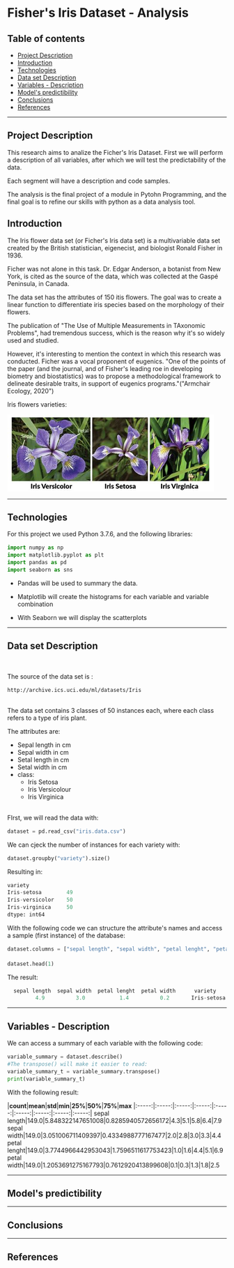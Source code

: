 # Fisher's Iris Dataset - Analysis

## Table of contents
* [Project Description](#Project-Description)
* [Introduction](#Introduction)
* [Technologies](#Technologies)
* [Data set Description](#Dataset-Description)
* [Variables - Description](#Variables-Description)
* [Model's predictibility](#Model's-predictibility)
* [Conclusions](#Conclusions)
* [References](#References)

---

## Project Description
This research aims to analize the Ficher's Iris Dataset. First we will perform a description of all variables, after which we will test the predictability of the data.

Each segment will have a description and code samples.

The analysis is the final project of a module in Pytohn Programming, and the final goal is to refine our skills with python as a data analysis tool.

## Introduction
The Iris flower data set (or Ficher's Iris data set) is a multivariable data set created by the British statistician, eigenecist, and biologist Ronald Fisher in 1936. 

Ficher was not alone in this task. Dr. Edgar Anderson, a botanist from New York, is cited as the source of the data, which was collected at the Gaspé Peninsula, in Canada.

The data set has the attributes of 150 itis flowers. The goal was to create a linear function to differentiate iris species based on the morphology of their flowers.

The publication of "The Use of Multiple Measurements in TAxonomic Problems", had tremendous success, which is the reason why it's so widely used and studied. 

However, it's interesting to mention the context in which this research was conducted. Ficher was a vocal proponent of eugenics. "One of the points of the paper (and the journal, and of Fisher's leading roe in developing biometry and biostatistics) was to propose a methodological framework to delineate desirable traits, in support of eugenics programs."("Armchair Ecology, 2020")

Iris flowers varieties:

![alt Iris flower variety](iris_variety.jpeg)


---

## Technologies
For this project we used Python 3.7.6, and the following libraries:
``` python
import numpy as np
import matplotlib.pyplot as plt
import pandas as pd
import seaborn as sns
```

* Pandas will be used to summary the data.

* Matplotlib will create the histograms for each variable and variable combination

* With Seaborn we will display the scatterplots
---
## Data set Description
<br>

The source of the data set is :

```
http://archive.ics.uci.edu/ml/datasets/Iris
```
<br>
The data set contains 3 classes of 50 instances each, where each class refers to a type of iris plant. 

The attributes are:
* Sepal length in cm
* Sepal width in cm
* Setal length in cm
* Setal width in cm
* class:
    * Iris Setosa
    * Iris Versicolour
    * Iris Virginica

<br>
FIrst, we will read the data with:

```python
dataset = pd.read_csv("iris.data.csv")

```

We can cjeck the number of instances for each variety with:
```python
dataset.groupby("variety").size()
```
Resulting in:
```python
variety
Iris-setosa        49
Iris-versicolor    50
Iris-virginica     50
dtype: int64
```

 With the following code we can structure the attribute's names and access a sample (first instance) of the database:

```python
dataset.columns = ["sepal length", "sepal width", "petal lenght", "petal width", "variety"]

dataset.head(1)
```

The result: 
 ```python
   sepal length  sepal width  petal lenght  petal width      variety
          4.9          3.0           1.4          0.2       Iris-setosa
```
 

---
## Variables - Description

We can access a summary of each variable with the following code:
```python
variable_summary = dataset.describe()
#The transpose() will make it easier to read:
variable_summary_t = variable_summary.transpose() 
print(variable_summary_t)

```

With the following result: 

 |**count**|**mean**|**std**|**min**|**25%**|**50%**|**75%**|**max**
|:-----:|:-----:|:-----:|:-----:|:-----:|:-----:|:-----:|:-----:|:-----:|
sepal length|149.0|5.848322147651008|0.8285940572656172|4.3|5.1|5.8|6.4|7.9
sepal width|149.0|3.051006711409397|0.4334988777167477|2.0|2.8|3.0|3.3|4.4
petal lenght|149.0|3.7744966442953043|1.7596511617753423|1.0|1.6|4.4|5.1|6.9
petal width|149.0|1.2053691275167793|0.7612920413899608|0.1|0.3|1.3|1.8|2.5

 

---
## Model's predictibility
---
## Conclusions
---
## References